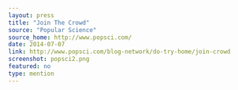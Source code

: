 ```yaml
---
layout: press
title: "Join The Crowd"
source: "Popular Science"
source_home: http://www.popsci.com/
date: 2014-07-07
link: http://www.popsci.com/blog-network/do-try-home/join-crowd
screenshot: popsci2.png
featured: no
type: mention
---
```

